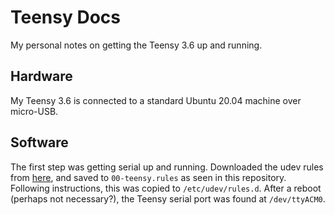 

Teensy Docs
===========


My personal notes on getting the Teensy 3.6 up and running.


Hardware
--------

My Teensy 3.6 is connected to a standard Ubuntu 20.04 machine over micro-USB.

Software
--------

The first step was getting serial up and running.
Downloaded the udev rules from [here](https://www.pjrc.com/teensy/td_download.html),
and saved to `00-teensy.rules` as seen in this repository.
Following instructions, this was copied to `/etc/udev/rules.d`.
After a reboot (perhaps not necessary?), the Teensy serial port was found at `/dev/ttyACM0`.



